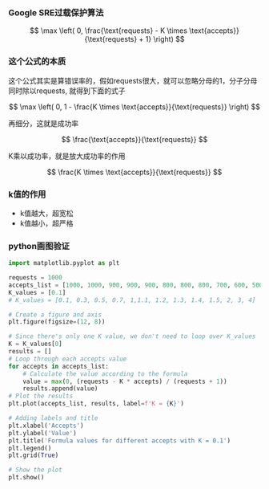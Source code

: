 
### Google SRE过载保护算法

$$
\max \left( 0, \frac{\text{requests} - K \times \text{accepts}}{\text{requests} + 1} \right)
$$

### 这个公式的本质

这个公式其实是算错误率的，假如requests很大，就可以忽略分母的1，分子分母同时除以requests, 就得到下面的式子

$$
\max \left( 0, 1 - \frac{K \times \text{accepts}}{\text{requests}} \right)
$$

再细分，这就是成功率

$$
\frac{\text{accepts}}{\text{requests}}
$$

K乘以成功率，就是放大成功率的作用

$$
\frac{K \times \text{accepts}}{\text{requests}}
$$

### k值的作用

* k值越大，超宽松
* k值越小，超严格

### python画图验证

```python
import matplotlib.pyplot as plt

requests = 1000
accepts_list = [1000, 1000, 900, 900, 900, 800, 800, 800, 700, 600, 500, 400, 300, 200, 100, 0, 100, 200, 300, 400, 500, 600, 700, 800, 900, 1000]
K_values = [0.1]
# K_values = [0.1, 0.3, 0.5, 0.7, 1,1.1, 1.2, 1.3, 1.4, 1.5, 2, 3, 4]

# Create a figure and axis
plt.figure(figsize=(12, 8))

# Since there's only one K value, we don't need to loop over K_values
K = K_values[0]
results = []
# Loop through each accepts value
for accepts in accepts_list:
    # Calculate the value according to the formula
    value = max(0, (requests - K * accepts) / (requests + 1))
    results.append(value)
# Plot the results
plt.plot(accepts_list, results, label=f'K = {K}')

# Adding labels and title
plt.xlabel('Accepts')
plt.ylabel('Value')
plt.title('Formula values for different accepts with K = 0.1')
plt.legend()
plt.grid(True)

# Show the plot
plt.show()

```

